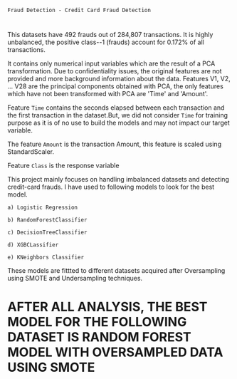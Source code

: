 `Fraud Detection - Credit Card Fraud Detection`

# 
This datasets have 492 frauds out of 284,807 transactions. It is highly unbalanced, the positive class--1 (frauds) account for 0.172% of all transactions.

It contains only numerical input variables which are the result of a PCA transformation. Due to confidentiality issues, the original features are not provided and more background information about the data. Features V1, V2, … V28 are the principal components obtained with PCA, the only features which have not been transformed with PCA are 'Time' and 'Amount'.

Feature `Time` contains the seconds elapsed between each transaction and the first transaction in the dataset.But, we did not consider `Time` for training purpose as it is of no use to build the models and may not impact our target variable.

The feature `Amount` is the transaction Amount, this feature is scaled using StandardScaler.

Feature `Class` is the response variable

This project mainly focuses on handling imbalanced datasets and detecting credit-card frauds. I have used to following models to look for the best model.

    a) Logistic Regression

    b) RandomForestClassifier

    c) DecisionTreeClassifier

    d) XGBCLassifier

    e) KNeighbors Classifier

These models are fittted to different datasets acquired after Oversampling using SMOTE and Undersampling techniques.

# AFTER ALL ANALYSIS, THE BEST MODEL FOR THE FOLLOWING DATASET IS RANDOM FOREST MODEL WITH OVERSAMPLED DATA USING SMOTE
